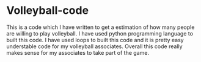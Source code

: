 # Volleyball-code
This is a code which I have written to get a estimation of how many people are willing to play volleyball.
I have used python programming language to built this code.
I have used loops to built this code and it is pretty easy understable code for my volleyball associates.
Overall this code really makes sense for my associates to take part of the game.

